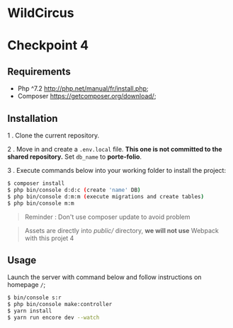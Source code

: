 # WildCircus
Checkpoint 4
=====================
Requirements
------------

  * Php ^7.2    http://php.net/manual/fr/install.php;
  * Composer    https://getcomposer.org/download/;

Installation
------------

1 . Clone the current repository.

2 . Move in and create a `.env.local` file. 
**This one is not committed to the shared repository.**
Set `db_name` to **porte-folio**.
 
3 . Execute commands below into your working folder to install the project:

```bash
$ composer install
$ php bin/console d:d:c (create 'name' DB)
$ php bin/console d:m:m (execute migrations and create tables)
$ php bin/console m:m
```
> Reminder : Don't use composer update to avoid problem

> Assets are directly into *public/* directory, **we will not use** Webpack with this projet 4


Usage
-----

Launch the server with command below and follow instructions on homepage `/`;

```bash
$ bin/console s:r
$ php bin/console make:controller
$ yarn install
$ yarn run encore dev --watch
